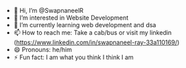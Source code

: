 - 👋 Hi, I’m @SwapnaneelR
- 👀 I’m interested in Website Development
- 🌱 I’m currently learning web development and dsa
- 📫 How to reach me: Take a cab/bus or visit my linkedin (https://www.linkedin.com/in/swapnaneel-ray-33a110169/)
- 😄 Pronouns: he/him
- ⚡ Fun fact: I am what you think I think I am

<!---
SwapnaneelR/SwapnaneelR is a ✨ special ✨ repository because its `README.md` (this file) appears on your GitHub profile.
You can click the Preview link to take a look at your changes.
--->
